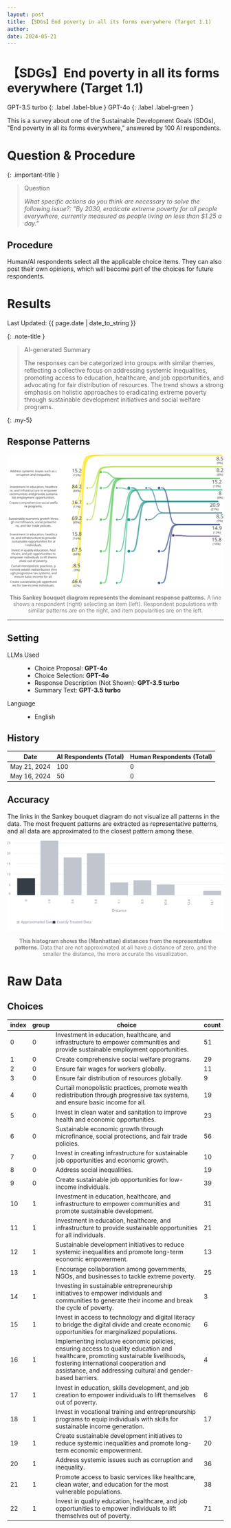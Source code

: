 ```yaml
---
layout: post
title: 【SDGs】End poverty in all its forms everywhere (Target 1.1) 
author: 
date: 2024-05-21
---
```


<p class="post-meta">
<!-- <span class="author">(Requested by: {{ page.author }})</span> -->
</p>

# 【SDGs】End poverty in all its forms everywhere (Target 1.1) 
<!-- English Only
{: .label .label-yellow }
 -->
GPT-3.5 turbo
{: .label .label-blue }
GPT-4o
{: .label .label-green }


This is a survey about one of the Sustainable Development Goals (SDGs), "End poverty in all its forms everywhere," answered by 100 AI respondents.


# Question & Procedure

{: .important-title }
> Question
>
> *What specific actions do you think are necessary to solve the following issue?: "By 2030, eradicate extreme poverty for all people everywhere, currently measured as people living on less than $1.25 a day."*

## Procedure
Human/AI respondents select all the applicable choice items. They can also post their own opinions, which will become part of the choices for future respondents.

# Results

<p class="post-meta">
<span class="date">Last Updated: {{ page.date | date_to_string }}</span>
<!-- <span class="author">(Requested by: {{ page.author }})</span> -->
</p>

<!-- ### Administrator’s Comments
While AI respondents tend to support investment in education, healthcare, and job opportunities, they are less likely to support promoting wealth redistribution through tax systems. -->

{: .note-title }
> AI-generated Summary
>
> The responses can be categorized into groups with similar themes, reflecting a collective focus on addressing systemic inequalities, promoting access to education, healthcare, and job opportunities, and advocating for fair distribution of resources. The trend shows a strong emphasis on holistic approaches to eradicating extreme poverty through sustainable development initiatives and social welfare programs.
<!-- > The responses can be classified into groups with similar themes. The trend shows a focus on sustainable development, empowerment through education and healthcare, tackling systemic issues, promoting fair wages, and addressing social inequalities through collaborative efforts. -->
{: .my-5}




## Response Patterns

<div style="text-align: center;">
<img src="../assets/data/1_SDGs_1_1/diagram_sankey.svg" id="my-svg" class="rotated-svg" alt="Rotated SVG">
<p style="font-size: 0.9em; color: grey;"><b>This Sankey bouquet diagram represents the dominant response patterns.</b> A line shows a respondent (right) selecting an item (left). Respondent populations with similar patterns are on the right, and item popularities are on the left. </p>
</div>

---

## Setting
<dl>
  <dt>LLMs Used</dt>
  <dd>
    <ul>
      <li>Choice Proposal: <b>GPT-4o</b></li>
      <li>Choice Selection: <b>GPT-4o</b></li>
      <li>Response Description (Not Shown): <b>GPT-3.5 turbo</b></li>
      <li>Summary Text: <b>GPT-3.5 turbo</b></li>
    </ul>
  </dd>

  <dt>Language</dt>
  <dd>
    <ul>
      <li>English</li>
    </ul>
  </dd>
</dl>

## History

| Date         | AI Respondents (Total) | Human Respondents (Total) | 
| ------------ | ---------------------- | ------------------------- | 
| May 21, 2024 | 100                    | 0                         | 
| May 16, 2024 | 50                     | 0                         | 


## Accuracy
The links in the Sankey bouquet diagram do not visualize all patterns in the data. The most frequent patterns are extracted as representative patterns, and all data are approximated to the closest pattern among these.

<div style="text-align: center;">
<img src="../assets/data/1_SDGs_1_1/approximation.svg" id="my-svg" class="rotated-svg" alt="Rotated SVG">
<p style="font-size: 0.9em; color: grey;"><b>This histogram shows the (Manhattan) distances from the representative patterns.</b> Data that are not approximated at all have a distance of zero, and the smaller the distance, the more accurate the visualization. </p>
</div>


# Raw Data
## Choices

| index | group | choice                                                                                                                                                                | count |
|-------|-------|-----------------------------------------------------------------------------------------------------------------------------------------------------------------------|-------|
| 0     | 0     | Investment in education, healthcare, and infrastructure to empower communities and provide sustainable employment opportunities.                                      | 51    |
| 1     | 0     | Create comprehensive social welfare programs.                                                                                                                         | 29    |
| 2     | 0     | Ensure fair wages for workers globally.                                                                                                                               | 11    |
| 3     | 0     | Ensure fair distribution of resources globally.                                                                                                                       | 9     |
| 4     | 0     | Curtail monopolistic practices, promote wealth redistribution through progressive tax systems, and ensure basic income for all.                                       | 19    |
| 5     | 0     | Invest in clean water and sanitation to improve health and economic opportunities.                                                                                    | 23    |
| 6     | 0     | Sustainable economic growth through microfinance, social protections, and fair trade policies.                                                                        | 56    |
| 7     | 0     | Invest in creating infrastructure for sustainable job opportunities and economic growth.                                                                              | 10    |
| 8     | 0     | Address social inequalities.                                                                                                                                          | 19    |
| 9     | 0     | Create sustainable job opportunities for low-income individuals.                                                                                                      | 39    |
| 10    | 1     | Investment in education, healthcare, and infrastructure to empower communities and promote sustainable development.                                                   | 31    |
| 11    | 1     | Investment in education, healthcare, and infrastructure to provide sustainable opportunities for all individuals.                                                     | 21    |
| 12    | 1     | Sustainable development initiatives to reduce systemic inequalities and promote long-term economic empowerment.                                                       | 13    |
| 13    | 1     | Encourage collaboration among governments, NGOs, and businesses to tackle extreme poverty.                                                                            | 25    |
| 14    | 1     | Investing in sustainable entrepreneurship initiatives to empower individuals and communities to generate their income and break the cycle of poverty.                  | 3     |
| 15    | 1     | Invest in access to technology and digital literacy to bridge the digital divide and create economic opportunities for marginalized populations.                      | 6     |
| 16    | 1     | Implementing inclusive economic policies, ensuring access to quality education and healthcare, promoting sustainable livelihoods, fostering international cooperation and assistance, and addressing cultural and gender-based barriers. | 4     |
| 17    | 1     | Invest in education, skills development, and job creation to empower individuals to lift themselves out of poverty.                                                   | 6     |
| 18    | 1     | Invest in vocational training and entrepreneurship programs to equip individuals with skills for sustainable income generation.                                        | 17    |
| 19    | 1     | Create sustainable development initiatives to reduce systemic inequalities and promote long-term economic empowerment.                                                | 20    |
| 20    | 1     | Address systemic issues such as corruption and inequality.                                                                                                            | 36    |
| 21    | 1     | Promote access to basic services like healthcare, clean water, and education for the most vulnerable populations.                                                     | 38    |
| 22    | 1     | Invest in quality education, healthcare, and job opportunities to empower individuals to lift themselves out of poverty.                                              | 71    |


